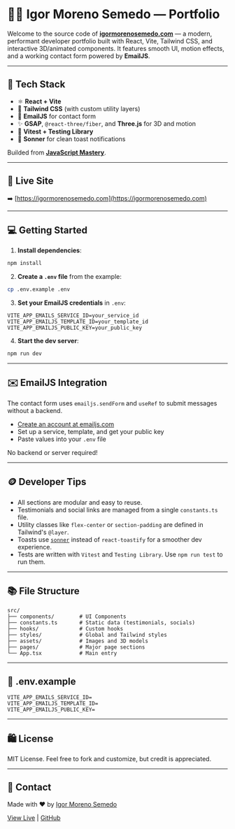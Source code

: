 # 🧑‍💻 Igor Moreno Semedo — Portfolio

Welcome to the source code of [**igormorenosemedo.com**](https://igormorenosemedo.com/) — a modern, performant developer portfolio built with React, Vite, Tailwind CSS, and interactive 3D/animated components. It features smooth UI, motion effects, and a working contact form powered by **EmailJS**.

---

## 🚀 Tech Stack

* ⚛️ **React + Vite**
* 🎨 **Tailwind CSS** (with custom utility layers)
* 📧 **EmailJS** for contact form
* ✨ **GSAP**, `@react-three/fiber`, and **Three.js** for 3D and motion
* 🧪 **Vitest + Testing Library**
* 🔔 **Sonner** for clean toast notifications

Builded from <a href="https://www.youtube.com/@javascriptmastery/videos" target="_blank"><b>JavaScript Mastery</b></a>.

---

## 📅 Live Site

➡️ [https://igormorenosemedo.com](https://igormorenosemedo.com)

---

## 💻 Getting Started

1. **Install dependencies**:

```bash
npm install
```

2. **Create a `.env` file** from the example:

```bash
cp .env.example .env
```

3. **Set your EmailJS credentials** in `.env`:

```env
VITE_APP_EMAILS_SERVICE_ID=your_service_id
VITE_APP_EMAILJS_TEMPLATE_ID=your_template_id
VITE_APP_EMAILJS_PUBLIC_KEY=your_public_key
```

4. **Start the dev server**:

```bash
npm run dev
```

---

## ✉️ EmailJS Integration

The contact form uses `emailjs.sendForm` and `useRef` to submit messages without a backend.

* [Create an account at emailjs.com](https://www.emailjs.com/)
* Set up a service, template, and get your public key
* Paste values into your `.env` file

No backend or server required!

---

## 🪙 Developer Tips

* All sections are modular and easy to reuse.
* Testimonials and social links are managed from a single `constants.ts` file.
* Utility classes like `flex-center` or `section-padding` are defined in Tailwind's `@layer`.
* Toasts use [`sonner`](https://sonner.emilkowal.ski) instead of `react-toastify` for a smoother dev experience.
* Tests are written with `Vitest` and `Testing Library`. Use `npm run test` to run them.

---

## 📚 File Structure

```
src/
├── components/        # UI Components
├── constants.ts       # Static data (testimonials, socials)
├── hooks/             # Custom hooks
├── styles/            # Global and Tailwind styles
├── assets/            # Images and 3D models
├── pages/             # Major page sections
└── App.tsx            # Main entry
```

---

## 🔐 .env.example

```env
VITE_APP_EMAILS_SERVICE_ID=
VITE_APP_EMAILJS_TEMPLATE_ID=
VITE_APP_EMAILJS_PUBLIC_KEY=
```

---

## 🛍️ License

MIT License. Feel free to fork and customize, but credit is appreciated.

---

## 💬 Contact

Made with ❤️ by [Igor Moreno Semedo](https://www.linkedin.com/in/igor-ms)

[View Live](https://igormorenosemedo.com) | [GitHub](https://github.com/igorms-pro)
